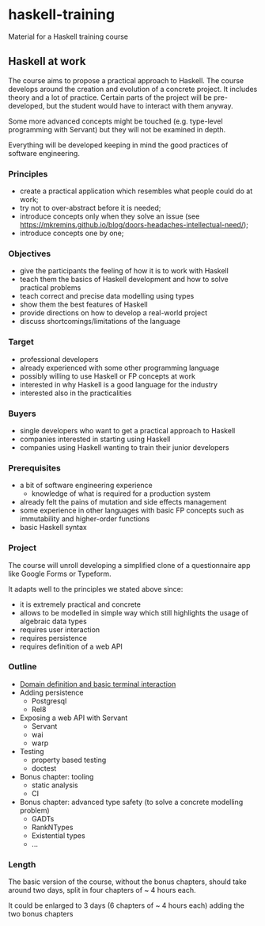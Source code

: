 # haskell-training

Material for a Haskell training course

## Haskell at work

The course aims to propose a practical approach to Haskell. The course develops around the creation and evolution of a concrete project. It includes theory and a lot of practice. Certain parts of the project will be pre-developed, but the student would have to interact with them anyway.

Some more advanced concepts might be touched (e.g. type-level programming with Servant) but they will not be examined in depth.

Everything will be developed keeping in mind the good practices of software engineering.

### Principles

- create a practical application which resembles what people could do at work;
- try not to over-abstract before it is needed;
- introduce concepts only when they solve an issue (see https://mkremins.github.io/blog/doors-headaches-intellectual-need/);
- introduce concepts one by one;

### Objectives

- give the participants the feeling of how it is to work with Haskell
- teach them the basics of Haskell development and how to solve practical problems
- teach correct and precise data modelling using types
- show them the best features of Haskell
- provide directions on how to develop a real-world project
- discuss shortcomings/limitations of the language

### Target

- professional developers
- already experienced with some other programming language
- possibly willing to use Haskell or FP concepts at work
- interested in why Haskell is a good language for the industry
- interested also in the practicalities

### Buyers

- single developers who want to get a practical approach to Haskell
- companies interested in starting using Haskell
- companies using Haskell wanting to train their junior developers

### Prerequisites

- a bit of software engineering experience
  - knowledge of what is required for a production system
- already felt the pains of mutation and side effects management
- some experience in other languages with basic FP concepts such as immutability and higher-order functions
- basic Haskell syntax

### Project

The course will unroll developing a simplified clone of a questionnaire app like Google Forms or Typeform.

It adapts well to the principles we stated above since:

- it is extremely practical and concrete
- allows to be modelled in simple way which still highlights the usage of algebraic data types
- requires user interaction
- requires persistence
- requires definition of a web API

### Outline

- [Domain definition and basic terminal interaction](https://hackmd.io/CiiOhZqPS8CmFJYxrJZSfg)
- Adding persistence
  - Postgresql
  - Rel8
- Exposing a web API with Servant
  - Servant
  - wai
  - warp
- Testing
  - property based testing
  - doctest
- Bonus chapter: tooling
  - static analysis
  - CI
- Bonus chapter: advanced type safety (to solve a concrete modelling problem)
  - GADTs
  - RankNTypes
  - Existential types
  - ...

### Length

The basic version of the course, without the bonus chapters, should take around two days, split in four chapters of ~ 4 hours each.

It could be enlarged to 3 days (6 chapters of ~ 4 hours each) adding the two bonus chapters
